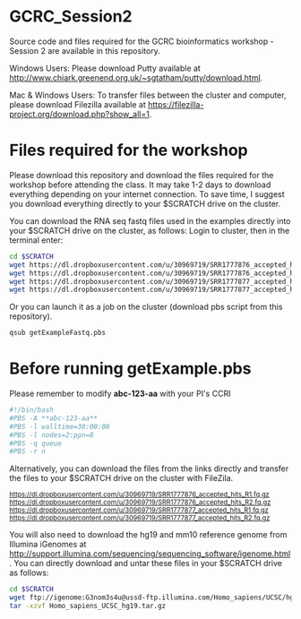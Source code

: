 # GCRC_Session2
Source code and files required for the GCRC bioinformatics workshop - Session 2 are available in this repository.

Windows Users:
Please download Putty available at http://www.chiark.greenend.org.uk/~sgtatham/putty/download.html.

Mac & Windows Users:
To transfer files between the cluster and computer, please download Filezilla available at https://filezilla-project.org/download.php?show_all=1. 

# Files required for the workshop
Please download this repository and download the files required for the workshop before attending the class. It may take 1-2 days to download everything depending on your internet connection. To save time, I suggest you download everything directly to your $SCRATCH drive on the cluster. 

You can download the RNA seq fastq files used in the examples directly into your $SCRATCH drive on the cluster, as follows:
Login to cluster, then in the terminal enter:

```bash
cd $SCRATCH
wget https://dl.dropboxusercontent.com/u/30969719/SRR1777876_accepted_hits_R1.fq.gz
wget https://dl.dropboxusercontent.com/u/30969719/SRR1777876_accepted_hits_R2.fq.gz 
wget https://dl.dropboxusercontent.com/u/30969719/SRR1777877_accepted_hits_R1.fq.gz
wget https://dl.dropboxusercontent.com/u/30969719/SRR1777877_accepted_hits_R2.fq.gz
```
Or you can launch it as a job on the cluster (download pbs script from this repository).

```bash
qsub getExampleFastq.pbs
```
# Before running getExample.pbs
Please remember to modify **abc-123-aa** with your PI's CCRI
```bash
#!/bin/bash
#PBS -A **abc-123-aa** 
#PBS -l walltime=30:00:00
#PBS -l nodes=2:ppn=8
#PBS -q queue
#PBS -r n
```

Alternatively, you can download the files from the links directly and transfer the files to your $SCRATCH drive on the cluster with FileZila. 

<sub>https://dl.dropboxusercontent.com/u/30969719/SRR1777876_accepted_hits_R1.fq.gz
https://dl.dropboxusercontent.com/u/30969719/SRR1777876_accepted_hits_R2.fq.gz
https://dl.dropboxusercontent.com/u/30969719/SRR1777877_accepted_hits_R1.fq.gz
https://dl.dropboxusercontent.com/u/30969719/SRR1777877_accepted_hits_R2.fq.gz</sub>

You will also need to download the hg19 and mm10 reference genome from Illumina iGenomes at http://support.illumina.com/sequencing/sequencing_software/igenome.html. 
You can directly download and untar these files in your $SCRATCH drive as follows:

```bash
cd $SCRATCH
wget ftp://igenome:G3nom3s4u@ussd-ftp.illumina.com/Homo_sapiens/UCSC/hg19/Homo_sapiens_UCSC_hg19.tar.gz
tar -xzvf Homo_sapiens_UCSC_hg19.tar.gz
```

